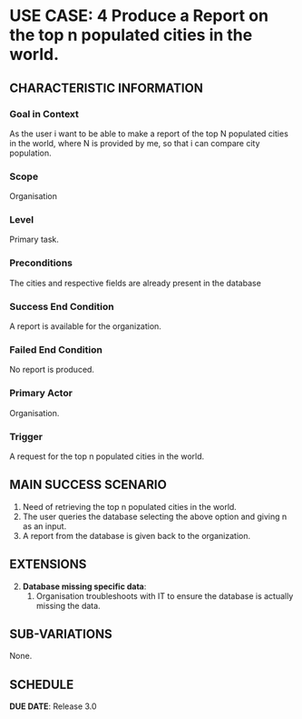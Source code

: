 # USE CASE: 4 Produce a Report on the top n populated cities in the world.

## CHARACTERISTIC INFORMATION

### Goal in Context

As the user i want to be able to make a report of the top N populated cities in the world, where N is provided by me, so that i can compare city population.

### Scope

Organisation

### Level

Primary task.

### Preconditions

The cities and respective fields are already present in the database

### Success End Condition

A report is available for the organization.

### Failed End Condition

No report is produced.

### Primary Actor

Organisation.

### Trigger

A request for the top n populated cities in the world.

## MAIN SUCCESS SCENARIO

1. Need of retrieving the top n populated cities in the world.
2. The user queries the database selecting the above option and giving n as an input. 
3. A report from the database is given back to the organization.

## EXTENSIONS

2. **Database missing specific data**:
    1. Organisation troubleshoots with IT to ensure the database is actually missing the data. 
    
## SUB-VARIATIONS

None.

## SCHEDULE

**DUE DATE**: Release 3.0